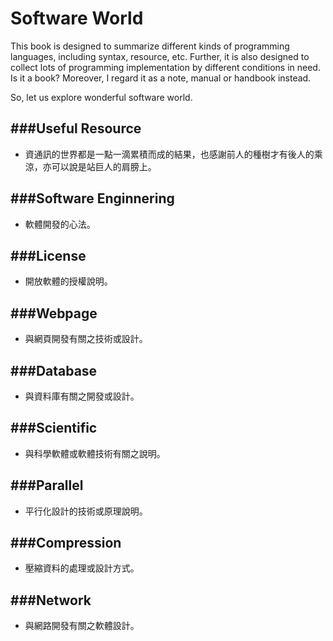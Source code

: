 # Software World

This book is designed to summarize different kinds of programming languages, including syntax, resource, etc. Further, it is also designed to collect lots of programming implementation by different conditions in need. Is it a book? Moreover, I regard it as a note, manual or handbook instead.

So, let us explore wonderful software world.

###Useful Resource
---

* 資通訊的世界都是一點一滴累積而成的結果，也感謝前人的種樹才有後人的乘涼，亦可以說是站巨人的肩膀上。

###Software Enginnering
---

* 軟體開發的心法。

###License
---

* 開放軟體的授權說明。

###Webpage
---

* 與網頁開發有關之技術或設計。

###Database
---

* 與資料庫有關之開發或設計。

###Scientific
---

* 與科學軟體或軟體技術有關之說明。

###Parallel
---

* 平行化設計的技術或原理說明。

###Compression
---

* 壓縮資料的處理或設計方式。

###Network
---

* 與網路開發有關之軟體設計。


